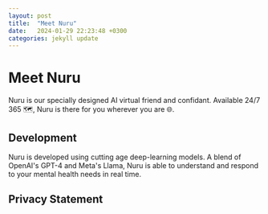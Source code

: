 ```yaml
---
layout: post
title:  "Meet Nuru"
date:   2024-01-29 22:23:48 +0300
categories: jekyll update
---
```


# Meet Nuru
Nuru is our specially designed AI virtual friend and confidant. Available 24/7 365 :world_map:, Nuru is there for you wherever you are 🌐.

## Development
Nuru is developed using cutting age deep-learning models. A blend of OpenAI's GPT-4 and Meta's Llama, Nuru is able to understand and respond to your mental health needs in real time.

## Privacy Statement